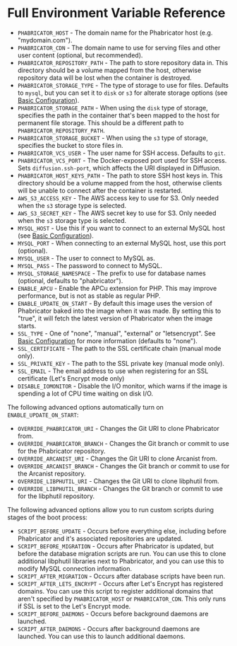 # Full Environment Variable Reference

- `PHABRICATOR_HOST` - The domain name for the Phabricator host (e.g. "mydomain.com").
- `PHABRICATOR_CDN` - The domain name to use for serving files and other user content (optional, but recommended).
- `PHABRICATOR_REPOSITORY_PATH` - The path to store repository data in.  This directory should be a volume mapped from the host, otherwise repository data will be lost when the container is destroyed.
- `PHABRICATOR_STORAGE_TYPE` - The type of storage to use for files.  Defaults to `mysql`, but you can set it to `disk` or `s3` for alterate storage options (see [Basic Configuration](BASIC-CONFIG.md)).
- `PHABRICATOR_STORAGE_PATH` - When using the `disk` type of storage, specifies the path in the container that's been mapped to the host for permanent file storage.  This should be a different path to `PHABRICATOR_REPOSITORY_PATH`.
- `PHABRICATOR_STORAGE_BUCKET` - When using the `s3` type of storage, specifies the bucket to store files in.
- `PHABRICATOR_VCS_USER` - The user name for SSH access. Defaults to `git`.
- `PHABRICATOR_VCS_PORT` - The Docker-exposed port used for SSH access. Sets `diffusion.ssh-port`, which affects the URI displayed in Diffusion.
- `PHABRICATOR_HOST_KEYS_PATH` - The path to store SSH host keys in.  This directory should be a volume mapped from the host, otherwise clients will be unable to connect after the container is restarted.
- `AWS_S3_ACCESS_KEY` - The AWS access key to use for S3.  Only needed when the `s3` storage type is selected.
- `AWS_S3_SECRET_KEY` - The AWS secret key to use for S3.  Only needed when the `s3` storage type is selected.
- `MYSQL_HOST` - Use this if you want to connect to an external MySQL host (see [Basic Configuration](BASIC-CONFIG.md)).
- `MYSQL_PORT` - When connecting to an external MySQL host, use this port (optional).
- `MYSQL_USER` - The user to connect to MySQL as.
- `MYSQL_PASS` - The password to connect to MySQL.
- `MYSQL_STORAGE_NAMESPACE` - The prefix to use for database names (optional, defaults to "phabricator").
- `ENABLE_APCU` - Enable the APCu extension for PHP.  This may improve performance, but is not as stable as regular PHP.
- `ENABLE_UPDATE_ON_START` - By default this image uses the version of Phabricator baked into the image when it was made.  By setting this to "true", it will fetch the latest version of Phabricator when the image starts.
- `SSL_TYPE` - One of "none", "manual", "external" or "letsencrypt".  See [Basic Configuration](BASIC-CONFIG.md) for more information (defaults to "none").
- `SSL_CERTIFICATE` - The path to the SSL certificate chain (manual mode only).
- `SSL_PRIVATE_KEY` - The path to the SSL private key (manual mode only).
- `SSL_EMAIL` - The email address to use when registering for an SSL certificate (Let's Encrypt mode only)
- `DISABLE_IOMONITOR` - Disable the I/O monitor, which warns if the image is spending a lot of CPU time waiting on disk I/O.

The following advanced options automatically turn on `ENABLE_UPDATE_ON_START`:

- `OVERRIDE_PHABRICATOR_URI` - Changes the Git URI to clone Phabricator from.
- `OVERRIDE_PHABRICATOR_BRANCH` - Changes the Git branch or commit to use for the Phabricator repository.
- `OVERRIDE_ARCANIST_URI` - Changes the Git URI to clone Arcanist from.
- `OVERRIDE_ARCANIST_BRANCH` - Changes the Git branch or commit to use for the Arcanist repository.
- `OVERRIDE_LIBPHUTIL_URI` - Changes the Git URI to clone libphutil from.
- `OVERRIDE_LIBPHUTIL_BRANCH` - Changes the Git branch or commit to use for the libphutil repository.

The following advanced options allow you to run custom scripts during stages of the boot process:

- `SCRIPT_BEFORE_UPDATE` - Occurs before everything else, including before Phabricator and it's associated repositories are updated.
- `SCRIPT_BEFORE_MIGRATION` - Occurs after Phabricator is updated, but before the database migration scripts are run.  You can use this to clone additional libphutil libraries next to Phabricator, and you can use this to modify MySQL connection information.
- `SCRIPT_AFTER_MIGRATION` - Occurs after database scripts have been run.
- `SCRIPT_AFTER_LETS_ENCRYPT` - Occurs after Let's Encrypt has registered domains.  You can use this script to register additional domains that aren't specified by `PHABRICATOR_HOST` or `PHABRICATOR_CDN`.  This only runs if SSL is set to the Let's Encrypt mode.
- `SCRIPT_BEFORE_DAEMONS` - Occurs before background daemons are launched.
- `SCRIPT_AFTER_DAEMONS` - Occurs after background daemons are launched.  You can use this to launch additional daemons.

